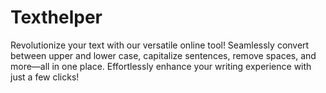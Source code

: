 # Texthelper
Revolutionize your text with our versatile online tool! Seamlessly convert between upper and lower case, capitalize sentences, remove spaces, and more—all in one place. Effortlessly enhance your writing experience with just a few clicks!
